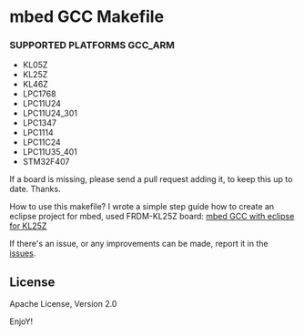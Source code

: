 # mbed GCC Makefile

### SUPPORTED PLATFORMS GCC_ARM
* KL05Z
* KL25Z
* KL46Z
* LPC1768
* LPC11U24
* LPC11U24_301
* LPC1347
* LPC1114
* LPC11C24
* LPC11U35_401
* STM32F407

If a board is missing, please send a pull request adding it, to keep this up to date. Thanks.

How to use this makefile? I wrote a simple step guide how to create an eclipse project for mbed, used FRDM-KL25Z board: [mbed GCC with eclipse for KL25Z](http://0xc0170.github.io/mbed/2013/08/05/mbed-gcc-with-eclipse-kl25z-part-1/)

If there's an issue, or any improvements can be made, report it in the [issues](https://github.com/0xc0170/mbed_gcc_makefile/issues).

## License
Apache License, Version 2.0

EnjoY!
